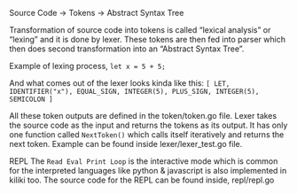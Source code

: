 Source Code -> Tokens -> Abstract Syntax Tree

Transformation of source code into tokens is called “lexical analysis” or “lexing” and it is done by lexer. These tokens are then fed into parser which then does second transformation into an “Abstract Syntax Tree”.

Example of lexing process,
`let x = 5 + 5;`

And what comes out of the lexer looks kinda like this:
`[
    LET,
    IDENTIFIER("x"),
    EQUAL_SIGN,
    INTEGER(5),
    PLUS_SIGN,
    INTEGER(5),
    SEMICOLON
]`

All these token outputs are defined in the token/token.go file. Lexer takes the source code as the input and 
returns the tokens as its output. It has only one function called `NextToken()` which calls itself iteratively and returns the next token. Example can be found inside lexer/lexer_test.go file.

REPL
The `Read Eval Print Loop` is the interactive mode which is common for the interpreted languages like python & javascript is also implemented in kiliki too. The source code for the REPL can be found inside, repl/repl.go


